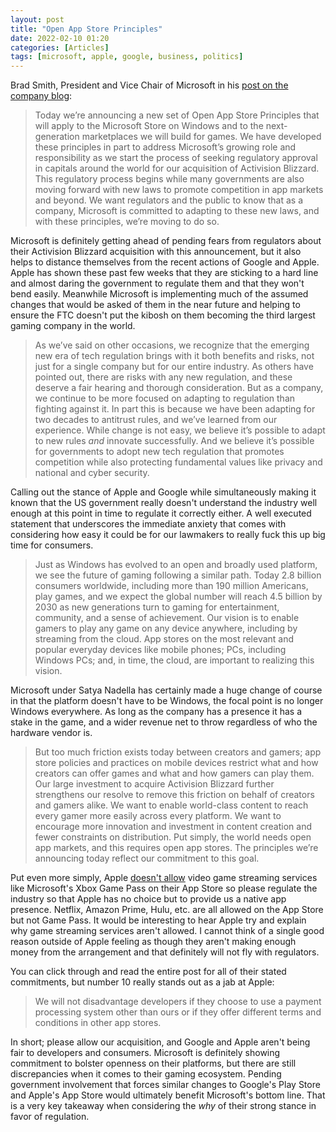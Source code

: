 ```yaml
---
layout: post
title: "Open App Store Principles"
date: 2022-02-10 01:20
categories: [Articles]
tags: [microsoft, apple, google, business, politics]
---
```


Brad Smith, President and Vice Chair of Microsoft in his [post on the company blog](https://blogs.microsoft.com/on-the-issues/2022/02/09/open-app-store-principles-activision-blizzard/):

>Today we’re announcing a new set of Open App Store Principles that will apply to the Microsoft Store on Windows and to the next-generation marketplaces we will build for games. We have developed these principles in part to address Microsoft’s growing role and responsibility as we start the process of seeking regulatory approval in capitals around the world for our acquisition of Activision Blizzard. This regulatory process begins while many governments are also moving forward with new laws to promote competition in app markets and beyond. We want regulators and the public to know that as a company, Microsoft is committed to adapting to these new laws, and with these principles, we’re moving to do so.

Microsoft  is definitely getting ahead of pending fears from regulators about their Activision Blizzard acquisition with this announcement, but it also helps to distance themselves from the recent actions of Google and Apple. Apple has shown these past few weeks that they are sticking to a hard line and almost daring the government to regulate them and that they won't bend easily. Meanwhile Microsoft is implementing much of the assumed changes that would be asked of them in the near future and helping to ensure the FTC doesn't put the kibosh on them becoming the third largest gaming company in the world.

>As we’ve said on other occasions, we recognize that the emerging new era of tech regulation brings with it both benefits and risks, not just for a single company but for our entire industry. As others have pointed out, there are risks with any new regulation, and these deserve a fair hearing and thorough consideration. But as a company, we continue to be more focused on adapting to regulation than fighting against it. In part this is because we have been adapting for two decades to antitrust rules, and we’ve learned from our experience. While change is not easy, we believe it’s possible to adapt to new rules *and* innovate successfully. And we believe it’s possible for governments to adopt new tech regulation that promotes competition while also protecting fundamental values like privacy and national and cyber security.

Calling out the stance of Apple and Google while simultaneously making it known that the US government really doesn't understand the industry well enough at this point in time to regulate it correctly either. A well executed statement that underscores the immediate anxiety that comes with considering how easy it could be for our lawmakers to really fuck this up big time for consumers.

>Just as Windows has evolved to an open and broadly used platform, we see the future of gaming following a similar path. Today 2.8 billion consumers worldwide, including more than 190 million Americans, play games, and we expect the global number will reach 4.5 billion by 2030 as new generations turn to gaming for entertainment, community, and a sense of achievement. Our vision is to enable gamers to play any game on any device anywhere, including by streaming from the cloud. App stores on the most relevant and popular everyday devices like mobile phones; PCs, including Windows PCs; and, in time, the cloud, are important to realizing this vision.

Microsoft under Satya Nadella has certainly made a huge change of course in that the platform doesn't have to be Windows, the focal point is no longer Windows everywhere. As long as the company has a presence it has a stake in the game, and a wider revenue net to throw regardless of who the hardware vendor is.

>But too much friction exists today between creators and gamers; app store policies and practices on mobile devices restrict what and how creators can offer games and what and how gamers can play them. Our large investment to acquire Activision Blizzard further strengthens our resolve to remove this friction on behalf of creators and gamers alike. We want to enable world-class content to reach every gamer more easily across every platform. We want to encourage more innovation and investment in content creation and fewer constraints on distribution. Put simply, the world needs open app markets, and this requires open app stores. The principles we’re announcing today reflect our commitment to this goal.

Put even more simply, Apple [doesn't allow](https://9to5mac.com/2021/12/09/microsoft-tried-to-negotiate-with-apple-to-release-xbox-exclusive-games-on-app-store/) video game streaming services like Microsoft's Xbox Game Pass on their App Store so please regulate the industry so that Apple has no choice but to provide us a native app presence. Netflix, Amazon Prime, Hulu, etc. are all allowed on the App Store but not Game Pass. It would be interesting to hear Apple try and explain why game streaming services aren't allowed. I cannot think of a single good reason outside of Apple feeling as though they aren't making enough money from the arrangement and that definitely will not fly with regulators.

You can click through and read the entire post for all of their stated commitments, but number 10 really stands out as a jab at Apple:

>We will not disadvantage developers if they choose to use a payment processing system other than ours or if they offer different terms and conditions in other app stores.

In short; please allow our acquisition, and Google and Apple aren't being fair to developers and consumers. Microsoft is definitely showing commitment to bolster openness on their platforms, but there are still discrepancies when it comes to their gaming ecosystem. Pending government involvement that forces similar changes to Google's Play Store and Apple's App Store would ultimately benefit Microsoft's bottom line. That is a very key takeaway when considering the *why* of their strong stance in favor of regulation.
